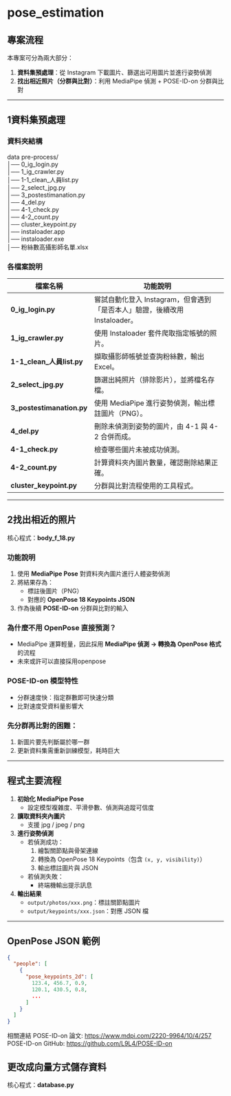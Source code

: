 
# pose_estimation

## 專案流程

本專案可分為兩大部分：

1. **資料集預處理**：從 Instagram 下載圖片、篩選出可用圖片並進行姿勢偵測  
2. **找出相近照片（分群與比對）**：利用 MediaPipe 偵測 + POSE-ID-on 分群與比對

---

## 1️資料集預處理

### 資料夾結構
data pre-process/  
│── 0_ig_login.py  
│── 1_ig_crawler.py  
│── 1-1_clean_人員list.py  
│── 2_select_jpg.py  
│── 3_postestimanation.py  
│── 4_del.py  
│── 4-1_check.py  
│── 4-2_count.py  
│── cluster_keypoint.py  
│── instaloader.app  
│── instaloader.exe  
│── 粉絲數高攝影師名單.xlsx  

### 各檔案說明

| 檔案名稱 | 功能說明 |
|---------|---------|
| **0_ig_login.py** | 嘗試自動化登入 Instagram，但會遇到「是否本人」驗證，後續改用 Instaloader。 |
| **1_ig_crawler.py** | 使用 Instaloader 套件爬取指定帳號的照片。 |
| **1-1_clean_人員list.py** | 擷取攝影師帳號並查詢粉絲數，輸出 Excel。 |
| **2_select_jpg.py** | 篩選出純照片（排除影片），並將檔名存檔。 |
| **3_postestimanation.py** | 使用 MediaPipe 進行姿勢偵測，輸出標註圖片（PNG）。 |
| **4_del.py** | 刪除未偵測到姿勢的圖片，由 4-1 與 4-2 合併而成。 |
| **4-1_check.py** | 檢查哪些圖片未被成功偵測。 |
| **4-2_count.py** | 計算資料夾內圖片數量，確認刪除結果正確。 |
| **cluster_keypoint.py** | 分群與比對流程使用的工具程式。 |

---

## 2️找出相近的照片

核心程式：**body_f_18.py**

### 功能說明

1. 使用 **MediaPipe Pose** 對資料夾內圖片進行人體姿勢偵測  
2. 將結果存為：
   - 標註後圖片（PNG）
   - 對應的 **OpenPose 18 Keypoints JSON**
3. 作為後續 **POSE-ID-on** 分群與比對的輸入

### 為什麼不用 OpenPose 直接預測？

- MediaPipe 運算輕量，因此採用 **MediaPipe 偵測 → 轉換為 OpenPose 格式** 的流程
- 未來或許可以直接採用openpose

### POSE-ID-on 模型特性

- 分群速度快：指定群數即可快速分類
- 比對速度受資料量影響大

### 先分群再比對的困難：

  1. 新圖片要先判斷屬於哪一群
  2. 更新資料集需重新訓練模型，耗時巨大

---

## 程式主要流程

1. **初始化 MediaPipe Pose**  
   - 設定模型複雜度、平滑參數、偵測與追蹤可信度
2. **讀取資料夾內圖片**  
   - 支援 jpg / jpeg / png
3. **進行姿勢偵測**  
   - 若偵測成功：
     1. 繪製關節點與骨架連線
     2. 轉換為 OpenPose 18 Keypoints（包含 `(x, y, visibility)`）
     3. 輸出標註圖片與 JSON
   - 若偵測失敗：
     - 終端機輸出提示訊息
4. **輸出結果**  
   - `output/photos/xxx.png`：標註關節點圖片  
   - `output/keypoints/xxx.json`：對應 JSON 檔  

---

## OpenPose JSON 範例

```json
{
  "people": [
    {
      "pose_keypoints_2d": [
        123.4, 456.7, 0.9,
        120.1, 430.5, 0.8,
        ...
      ]
    }
  ]
}

```
相關連結
POSE-ID-on 論文: https://www.mdpi.com/2220-9964/10/4/257
POSE-ID-on GitHub: https://github.com/L9L4/POSE-ID-on

## 更改成向量方式儲存資料

核心程式：**database.py**












